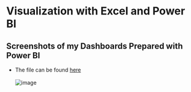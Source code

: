 # Visualization with Excel and Power BI 

## Screenshots of my Dashboards Prepared with Power BI
- The file can be found [here](https://github.com/isaacmensahtwum/Power-BI-and-Excel/blob/4ac3c8eaeaa07a8838b4def1a94c41521439e999/Employee%20Analysis%20with%20PowerBI.pbix) <br> <br>
![image](https://github.com/isaacmensahtwum/Power-BI-and-Excel/assets/96497893/b46ac9f5-4e43-42e4-8a79-c9275a962c8e)
